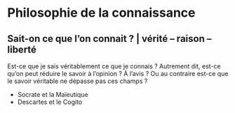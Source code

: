 # **Philosophie de la connaissance**

## **Sait-on ce que l’on connait ? | vérité – raison – liberté** 
Est-ce que je sais véritablement ce que je connais ? Autrement dit, est-ce qu’on peut réduire le savoir à l’opinion ? À l’avis ? Ou au contraire est-ce que le savoir véritable ne dépasse pas ces champs ?

- Socrate et la Maïeutique
- Descartes et le Cogito
